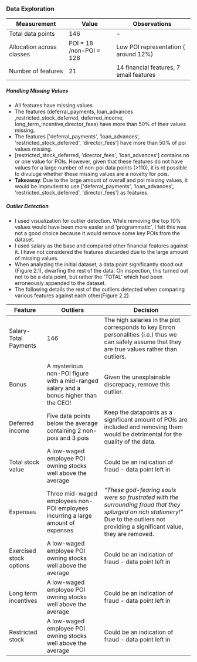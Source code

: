 ### Data Exploration

Measurement | Value | Observations
--- | --- | ---
Total data points | 146 | -
Allocation across classes | POI = 18 /non-POI = 128 | Low POI representation ( around 12%) 
Number of features | 21 | 14 financial features, 7 email features

##### Handling Missing Values
 - All features have missing values
 - The features (deferral_payments, loan_advances ,restricted_stock_deferred, deferred_income, long_term_incentive,director_fees) have more than 50% of their values missing.
 - The features ['deferral_payments', 'loan_advances', 'restricted_stock_deferred', 'director_fees'] have more than 50% of poi values missing. 
 - [restricted_stock_deferred, 'director_fees', 'loan_advances'] contains no or one value for POIs. However, given that these features do not have values for a large number of non-poi data points (>110), it is nt possible to divuluge whether these missing values are a novelty for pois. 
 - __Takeaway__: Due to the large amount of overall and poi missing values, it would be imprudent to use ['deferral_payments', 'loan_advances', 'restricted_stock_deferred', 'director_fees'] as features.

##### Outlier Detection
 - I used visualization for outlier detection. While removing the top 10% values would have been more easier and 'programmatic', I felt this was not a good choice because it would remove some key POIs from the dataset. 
 - I used salary as the base and compared other financial features against it. I have not considered the features discarded due to the large amount of missing values. 
 - When analyzing the initial dataset, a data point significantly stood out (Figure 2.1), dwarfing the rest of the data. On inspection, this turned out  not to be a data point, but rather the 'TOTAL' which had been erroneously appended to the dataset.
 - The following details the rest of the outliers detected when comparing various features against each other(Figure 2.2).

Feature | Outliers | Decision
--- | --- | ---
Salary-Total Payments | 146 | The high salaries in the plot corresponds to key Enron personalities (i.e.) thus we can safely assume that they are true values rather than outliers.
Bonus | A mysterious non-POI figure with a mid-ranged salary and a bonus higher than the CEO! | Given the unexplainable discrepacy, remove this outlier.
Deferred income | Five data points below the average containing 2 non-pois and 3 pois | Keep the datapoints as a significant amount of POIs are included and removing them would be detrimental for the quality of the data.
Total stock value | A low-waged employee POI owning stocks well above the average | Could be an indication of fraud - data point left in
Expenses | Three mid-waged employees non-POI employees incurring a large amount of expenses | *"These god-fearing souls were so frustrated with the surrounding fraud that they splurged on rich stationery!"* Due to the outliers not providing a significant value, they are removed.
Exercised stock options | A low-waged employee POI owning stocks well above the average | Could be an indication of fraud - data point left in
Long term incentives | A low-waged employee POI owning stocks well above the average | Could be an indication of fraud - data point left in
Restricted stock | A low-waged employee POI owning stocks well above the average | Could be an indication of fraud - data point left in

